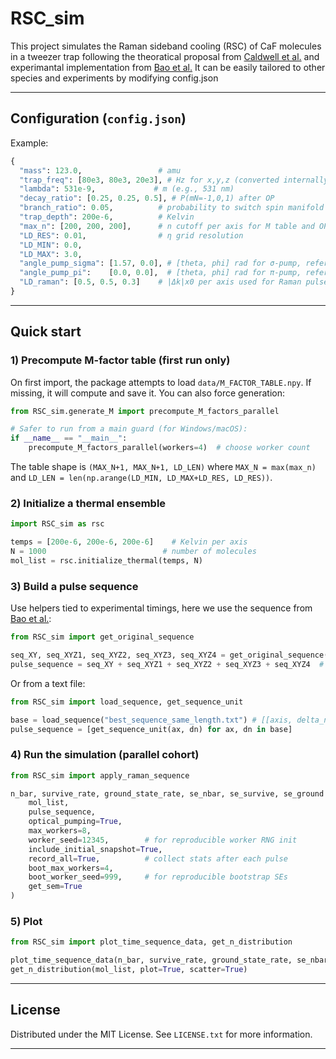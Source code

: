 # RSC_sim

This project simulates the Raman sideband cooling (RSC) of CaF molecules in a tweezer trap following the theoratical proposal from [Caldwell et al.](https://doi.org/10.1103/PhysRevResearch.2.013251) 
and experimantal implementation from [Bao et al.](https://doi.org/10.1103/PhysRevX.14.031002)
It can be easily tailored to other species and experiments by modifying config.json

---


## Configuration (`config.json`)

Example:
```python
{
  "mass": 123.0,                 # amu
  "trap_freq": [80e3, 80e3, 20e3], # Hz for x,y,z (converted internally to rad/s)
  "lambda": 531e-9,             # m (e.g., 531 nm)
  "decay_ratio": [0.25, 0.25, 0.5], # P(mN=-1,0,1) after OP
  "branch_ratio": 0.05,          # probability to switch spin manifold during OP
  "trap_depth": 200e-6,          # Kelvin
  "max_n": [200, 200, 200],      # n cutoff per axis for M table and OP, should be larger than the trap depth
  "LD_RES": 0.01,                # η grid resolution
  "LD_MIN": 0.0,
  "LD_MAX": 3.0,
  "angle_pump_sigma": [1.57, 0.0], # [theta, phi] rad for σ-pump, referenced to the axial trap axis
  "angle_pump_pi":    [0.0, 0.0],  # [theta, phi] rad for π-pump, referenced to the axial trap axis
  "LD_raman": [0.5, 0.5, 0.3]    # |Δk|x0 per axis used for Raman pulses
}
```

---

## Quick start

### 1) Precompute M-factor table (first run only)

On first import, the package attempts to load `data/M_FACTOR_TABLE.npy`. If missing, it will compute and save it. You can also force generation:

```python
from RSC_sim.generate_M import precompute_M_factors_parallel

# Safer to run from a main guard (for Windows/macOS):
if __name__ == "__main__":
    precompute_M_factors_parallel(workers=4)  # choose worker count
```
The table shape is `(MAX_N+1, MAX_N+1, LD_LEN)` where `MAX_N = max(max_n)` and `LD_LEN = len(np.arange(LD_MIN, LD_MAX+LD_RES, LD_RES))`.

### 2) Initialize a thermal ensemble

```python
import RSC_sim as rsc

temps = [200e-6, 200e-6, 200e-6]    # Kelvin per axis
N = 1000                          # number of molecules
mol_list = rsc.initialize_thermal(temps, N)
```

### 3) Build a pulse sequence

Use helpers tied to experimental timings, here we use the sequence from [Bao et al.](https://doi.org/10.1103/PhysRevX.14.031002):
```python
from RSC_sim import get_original_sequence

seq_XY, seq_XYZ1, seq_XYZ2, seq_XYZ3, seq_XYZ4 = get_original_sequence()
pulse_sequence = seq_XY + seq_XYZ1 + seq_XYZ2 + seq_XYZ3 + seq_XYZ4  # list of [axis, delta_n, time]
```

Or from a text file:
```python
from RSC_sim import load_sequence, get_sequence_unit

base = load_sequence("best_sequence_same_length.txt") # [[axis, delta_n], ...]
pulse_sequence = [get_sequence_unit(ax, dn) for ax, dn in base]
```

### 4) Run the simulation (parallel cohort)

```python
from RSC_sim import apply_raman_sequence

n_bar, survive_rate, ground_state_rate, se_nbar, se_survive, se_ground = apply_raman_sequence(
    mol_list,
    pulse_sequence,
    optical_pumping=True,
    max_workers=8,
    worker_seed=12345,        # for reproducible worker RNG init
    include_initial_snapshot=True,
    record_all=True,          # collect stats after each pulse
    boot_max_workers=4,
    boot_worker_seed=999,     # for reproducible bootstrap SEs
    get_sem=True
)
```

### 5) Plot

```python
from RSC_sim import plot_time_sequence_data, get_n_distribution

plot_time_sequence_data(n_bar, survive_rate, ground_state_rate, se_nbar, se_survive, se_ground)
get_n_distribution(mol_list, plot=True, scatter=True)
```

---


## License

Distributed under the MIT License. See `LICENSE.txt` for more information.

---

